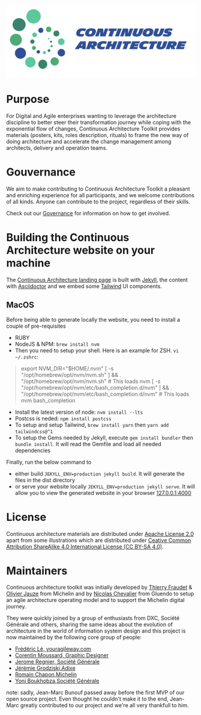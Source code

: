 

![Continuous Architecture Logo](img/continuous-architecture-logo.png)

# Purpose

For Digital and Agile enterprises wanting to leverage the architecture
discipline to better steer their transformation journey while coping
with the exponential flow of changes, Continuous Architecture Toolkit
provides materials (posters, kits, roles description, rituals) to frame
the new way of doing architecture and accelerate the change management
among architects, delivery and operation teams.

# Gouvernance

We aim to make contributing to Continuous Architecture Toolkit a pleasant and enriching experience for all participants, and we welcome contributions of all kinds. Anyone can contribute to the project, regardless of their skills.

Check out our [Governance](governance/governance) for information on how to get involved.

# Building the Continuous Architecture website on your machine

The [Continuous Architecture landing page](https://continuous-architecture.org) is built with [Jekyll](https://jekyllrb.com), the content with [Asciidoctor](https://asciidoctor.org) and we embed some [Tailwind](https://tailwindcss.com/) UI components.

## MacOS

Before being able to generate locally the website, you need to install a couple of pre-requisites

* RUBY
* NodeJS & NPM: `brew install nvm`
* Then you need to setup your shell. Here is an example for ZSH. `vi ~/.zshrc`:

>export NVM_DIR="$HOME/.nvm"
  [ -s "/opt/homebrew/opt/nvm/nvm.sh" ] && \. "/opt/homebrew/opt/nvm/nvm.sh"  # This loads nvm
  [ -s "/opt/homebrew/opt/nvm/etc/bash_completion.d/nvm" ] && \. "/opt/homebrew/opt/nvm/etc/bash_completion.d/nvm"  # This loads nvm bash_completion

* Install the latest version of node: `nvm install --lts`
* Postcss is neded: `npm install postcss`
* To setup and setup Tailwind, `brew install yarn` then `yarn add tailwindcss@^1`
* To setup the Gems needed by Jekyll, execute `gem install bundler` then `bundle install`. It will read the Gemfile and load all needed dependencies

Finally, run the below command to 

* either build `JEKYLL_ENV=production jekyll build`. It will generate the files in the dist directory
* or serve your website locally `JEKYLL_ENV=production jekyll serve`. It will allow you to view the generated website in your browser [127.0.0.1:4000](http://127.0.0.1:4000)

# License

Continuous architecture materials are distributed under [Apache License 2.0](https://www.apache.org/licenses/LICENSE-2.0) apart from some illustrations which are distributed under [Ceative
Common Attribution ShareAlike 4.0 International License (CC BY-SA 4.0)](http://creativecommons.org/licenses/by-sa/4.0/).


# Maintainers

Continuous architecture toolkit was initially developed by [Thierry Fraudet](mailto:thierry.fraudet@michelin.com) & [Olivier Jauze](mailto:ojauze@gmail.com) from Michelin and by [Nicolas Chevalier](mailto:nch.nicolas.chevalier@gmail.com) from Gluendo to setup an agile architecture operating model and to support the Michelin digital journey.

They were quickly joined by a group of enthusiasts from DXC, Société Générale and others, sharing the same ideas about the evolution of architecture in the world of information system design and this project is now maintained by the following core group of people:

* [Frédéric Lé, youragileway.com](mailto:fle@youragileway.com)
* [Corentin Moussard, Graphic Designer](mailto:corentin.moussard@gmail.com)
* [Jerome Regnier, Société Générale](mailto:jerome.regnier@socgen.com)
* [Jérémie Grodziski,Adixe](mailto:jeremie@grodziski.com)
* [Romain Chapon,Michelin](mailto:romain.chapon@michelin.com)
* [Yoni Boukhobza,Société Générale](mailto:yoni.boukhobza@socgen.com)

note: sadly, Jean-Marc Bunouf passed away before the first MVP of our open source project. Even thought he couldn't make it to the end, Jean-Marc greatly contributed to our project and we're all very thankfull to him.
